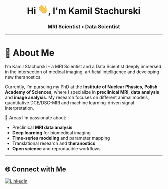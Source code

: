 <h1 align="center">Hi <img src="https://raw.githubusercontent.com/tushev/tushev/main/assets/icons/_hi.gif" width="32" height="32">, I'm Kamil Stachurski</h1>
<h3 align="center">MRI Scientist • Data Scientist</h3>


---

# 💫 About Me

I’m Kamil Stachurski – a MRI Scientist and a Data Scientist deeply immersed in the intersection of medical imaging, artificial intelligence and developing new theranostics.

Currently, I’m pursuing my PhD at the **Institute of Nuclear Physics, Polish Academy of Sciences**, where I specialize in **preclinical MRI**, **data analysis** and **image analysis**. My research focuses on different animal models, quantitative DCE/DSC-MRI and machine learning-driven signal interpretation.

🧠 Areas I’m passionate about:
- Preclinical **MRI data analysis**
- **Deep learning** for biomedical imaging
- **Time-series modeling** and parameter mapping
- Translational research and **theranostics**
- **Open science** and reproducible workflows
  

---

## 🌐 Connect with Me

[![LinkedIn](https://img.shields.io/badge/LinkedIn-%230077B5.svg?logo=linkedin&logoColor=white)](https://www.linkedin.com/in/kamroki/)  



